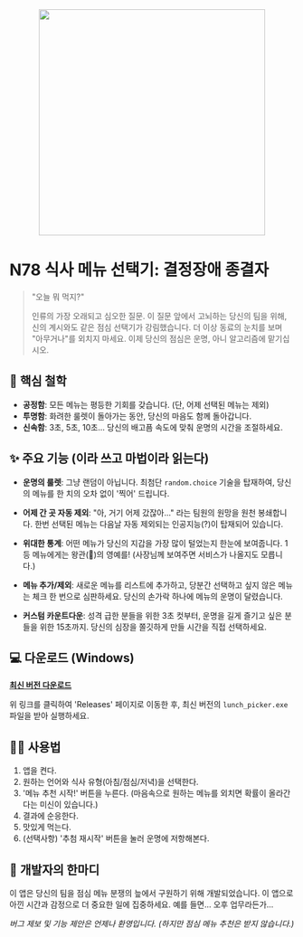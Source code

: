 <div align="center">
  <img src="./images/lunch.gif" width="400"/>
</div>

# N78 식사 메뉴 선택기: 결정장애 종결자

> "오늘 뭐 먹지?" 
> 
> 인류의 가장 오래되고 심오한 질문. 
> 이 질문 앞에서 고뇌하는 당신의 팀을 위해, 신의 계시와도 같은 점심 선택기가 강림했습니다.
> 더 이상 동료의 눈치를 보며 "아무거나"를 외치지 마세요. 이제 당신의 점심은 운명, 아니 알고리즘에 맡기십시오.

## 🚀 핵심 철학

- **공정함**: 모든 메뉴는 평등한 기회를 갖습니다. (단, 어제 선택된 메뉴는 제외)
- **투명함**: 화려한 룰렛이 돌아가는 동안, 당신의 마음도 함께 돌아갑니다.
- **신속함**: 3초, 5초, 10초... 당신의 배고픔 속도에 맞춰 운명의 시간을 조절하세요.

## ✨ 주요 기능 (이라 쓰고 마법이라 읽는다)

- **운명의 룰렛**: 그냥 랜덤이 아닙니다. 최첨단 `random.choice` 기술을 탑재하여, 당신의 메뉴를 한 치의 오차 없이 '찍어' 드립니다.

- **어제 간 곳 자동 제외**: "아, 거기 어제 갔잖아..." 라는 팀원의 원망을 원천 봉쇄합니다. 한번 선택된 메뉴는 다음날 자동 제외되는 인공지능(?)이 탑재되어 있습니다.

- **위대한 통계**: 어떤 메뉴가 당신의 지갑을 가장 많이 털었는지 한눈에 보여줍니다. 1등 메뉴에게는 왕관(👑)의 영예를! (사장님께 보여주면 서비스가 나올지도 모릅니다.)

- **메뉴 추가/제외**: 새로운 메뉴를 리스트에 추가하고, 당분간 선택하고 싶지 않은 메뉴는 체크 한 번으로 심판하세요. 당신의 손가락 하나에 메뉴의 운명이 달렸습니다.

- **커스텀 카운트다운**: 성격 급한 분들을 위한 3초 컷부터, 운명을 길게 즐기고 싶은 분들을 위한 15초까지. 당신의 심장을 쫄깃하게 만들 시간을 직접 선택하세요.

## 💻 다운로드 (Windows)

[**최신 버전 다운로드**](https://github.com/dev-shinyu/Lunch-Picker/releases)

위 링크를 클릭하여 'Releases' 페이지로 이동한 후, 최신 버전의 `lunch_picker.exe` 파일을 받아 실행하세요.

## 👨‍💻 사용법

1. 앱을 켠다.
2. 원하는 언어와 식사 유형(아침/점심/저녁)을 선택한다.
3. '메뉴 추천 시작!' 버튼을 누른다. (마음속으로 원하는 메뉴를 외치면 확률이 올라간다는 미신이 있습니다.)
4. 결과에 순응한다.
5. 맛있게 먹는다.
6. (선택사항) '추첨 재시작' 버튼을 눌러 운명에 저항해본다.

## 💬 개발자의 한마디

이 앱은 당신의 팀을 점심 메뉴 분쟁의 늪에서 구원하기 위해 개발되었습니다. 이 앱으로 아낀 시간과 감정으로 더 중요한 일에 집중하세요. 예를 들면... 오후 업무라든가...

*버그 제보 및 기능 제안은 언제나 환영입니다. (하지만 점심 메뉴 추천은 받지 않습니다.)*
